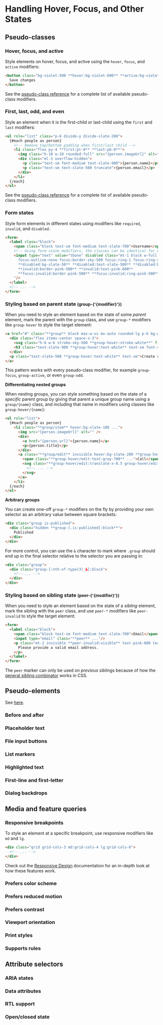 # Handling Hover, Focus, and Other States

## Pseudo-classes

### Hover, focus, and active

Style elements on hover, focus, and active using the `hover`, `focus`, and `active` modifiers:

```html
<button class="bg-violet-500 **hover:bg-violet-600** **active:bg-violet-700** **focus:outline-none focus:ring focus:ring-violet-300** ...">
  Save changes
</button>
```

See the [pseudo-class reference](https://tailwindcss.com/docs/hover-focus-and-other-states#pseudo-class-reference) for a complete list of available pseudo-class modifiers.


### First, last, odd, and even

Style an element when it is the first-child or last-child using the `first` and `last` modifiers:

```html
<ul role="list" class="p-6 divide-y divide-slate-200">
  {#each people as person}
    <!-- Remove top/bottom padding when first/last child -->
    <li class="flex py-4 **first:pt-0** **last:pb-0**">
      <img class="h-10 w-10 rounded-full" src="{person.imageUrl}" alt="" />
      <div class="ml-3 overflow-hidden">
        <p class="text-sm font-medium text-slate-900">{person.name}</p>
        <p class="text-sm text-slate-500 truncate">{person.email}</p>
      </div>
    </li>
  {/each}
</ul>
```

See the [pseudo-class reference](https://tailwindcss.com/docs/hover-focus-and-other-states#pseudo-class-reference) for a complete list of available pseudo-class modifiers.

### Form states

Style form elements in different states using modifiers like `required`, `invalid`, and `disabled`:

```html
<form>
  <label class="block">
    <span class="block text-sm font-medium text-slate-700">Username</span>
    <!-- Using form state modifiers, the classes can be identical for every input -->
    <input type="text" value="tbone" disabled class="mt-1 block w-full px-3 py-2 bg-white border border-slate-300 rounded-md text-sm shadow-sm placeholder-slate-400
      focus:outline-none focus:border-sky-500 focus:ring-1 focus:ring-sky-500
      **disabled:bg-slate-50** **disabled:text-slate-500** **disabled:border-slate-200** **disabled:shadow-none**
      **invalid:border-pink-500** **invalid:text-pink-600**
      **focus:invalid:border-pink-500** **focus:invalid:ring-pink-500**
    "/>
  </label>
  <!-- ... -->
</form>
```


### Styling based on parent state <small>(group-{'{modifier}'})</small>

When you need to style an element based on the state of some _parent_ element, mark the parent with the `group` class, and use `group-*` modifiers like `group-hover` to style the target element:

```html
<a href="#" class="**group** block max-w-xs mx-auto rounded-lg p-6 bg-white ring-1 ring-slate-900/5 shadow-lg space-y-3 hover:bg-sky-500 hover:ring-sky-500">
  <div class="flex items-center space-x-3">
    <svg class="h-6 w-6 stroke-sky-500 **group-hover:stroke-white**" fill="none" viewBox="0 0 24 24"><!-- ... --></svg>
    <h3 class="text-slate-900 **group-hover:text-white** text-sm font-semibold">New project</h3>
  </div>
  <p class="text-slate-500 **group-hover:text-white** text-sm">Create a new project from a variety of starting templates.</p>
</a>
```

This pattern works with every pseudo-class modifier, for example `group-focus`, `group-active`, or even `group-odd`.

**Differentiating nested groups**

When nesting groups, you can style something based on the state of a _specific_ parent group by giving that parent a unique group name using a `group/{name}` class, and including that name in modifiers using classes like `group-hover/{name}`:

```html
<ul role="list">
  {#each people as person}
    <li class="**group/item** hover:bg-slate-100 ...">
      <img src="{person.imageUrl}" alt="" />
      <div>
        <a href="{person.url}">{person.name}</a>
        <p>{person.title}</p>
      </div>
      <a class="**group/edit** invisible hover:bg-slate-200 **group-hover/item:visible** ..." href="tel:{person.phone}">
        <span class="**group-hover/edit:text-gray-700** ...">Call</span>
        <svg class="**group-hover/edit:translate-x-0.5 group-hover/edit:text-slate-500** ...">
          <!-- ... -->
        </svg>
      </a>
    </li>
  {/each}
</ul>
```

**Arbitrary groups**

You can create one-off `group-*` modifiers on the fly by providing your own selector as an arbitrary value between square brackets:

```html {{ filename: 'HTML' }}
<div class="group is-published">
  <div class="hidden **group-[.is-published]:block**">
    Published
  </div>
</div>
```

For more control, you can use the `&` character to mark where `.group` should end up in the final selector relative to the selector you are passing in:

```html {{ filename: 'HTML' }}
<div class="group">
  <div class="group-[:nth-of-type(3)_&]:block">
    <!-- ... -->
  </div>
</div>
```

### Styling based on sibling state <small>(peer-{'{modifier}'})</small>

When you need to style an element based on the state of a _sibling_ element, mark the sibling with the `peer` class, and use `peer-*` modifiers like `peer-invalid` to style the target element:

```html
<form>
  <label class="block">
    <span class="block text-sm font-medium text-slate-700">Email</span>
    <input type="email" class="**peer** ..."/>
    <p class="mt-2 invisible **peer-invalid:visible** text-pink-600 text-sm">
      Please provide a valid email address.
    </p>
  </label>
</form>
```

The `peer` marker can only be used on _previous_ siblings because of how the [general sibling combinator](https://developer.mozilla.org/en-US/docs/Web/CSS/General_sibling_combinator) works in CSS.


## Pseudo-elements

See [here](https://tailwindcss.com/docs/hover-focus-and-other-states#pseudo-elements).

### Before and after

### Placeholder text

### File input buttons

### List markers

### Highlighted text

### First-line and first-letter

### Dialog backdrops

## Media and feature queries

### Responsive breakpoints

To style an element at a specific breakpoint, use responsive modifiers like `md` and `lg`.

```html
<div class="grid grid-cols-3 md:grid-cols-4 lg:grid-cols-6">
  <!-- ... -->
</div>
```

Check out the [Responsive Design](https://tailwindcss.com/docs/responsive-design) documentation for an in-depth look at how these features work.

### Prefers color scheme

### Prefers reduced motion

### Prefers contrast

### Viewport orientation

### Print styles

### Supports rules

## Attribute selectors

### ARIA states

### Data attributes

### RTL support

### Open/closed state
